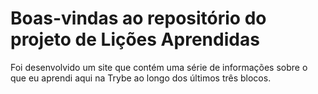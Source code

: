 # Boas-vindas ao repositório do projeto de Lições Aprendidas

Foi desenvolvido um site que contém uma série de informações sobre o que eu aprendi aqui na Trybe ao longo dos últimos três blocos.
